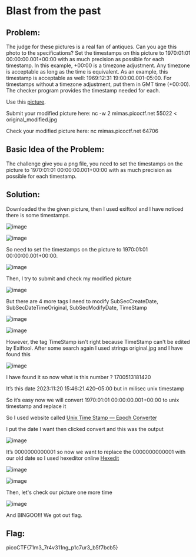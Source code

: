 # Blast from the past

## Problem:

The judge for these pictures is a real fan of antiques. Can you age this photo to the specifications?
Set the timestamps on this picture to 1970:01:01 00:00:00.001+00:00 with as much precision as possible for each timestamp. In this example, +00:00 is a timezone adjustment. Any timezone is acceptable as long as the time is equivalent. As an example, this timestamp is acceptable as well: 1969:12:31 19:00:00.001-05:00. For timestamps without a timezone adjustment, put them in GMT time (+00:00). The checker program provides the timestamp needed for each.

Use this [picture](https://artifacts.picoctf.net/c_mimas/74/original.jpg).

Submit your modified picture here: nc -w 2 mimas.picoctf.net 55022 < original_modified.jpg

Check your modified picture here: nc mimas.picoctf.net 64706
## Basic Idea of the Problem:

The challenge give you a png file, you need to set the timestamps on the picture to 1970:01:01 00:00:00.001+00:00 with as much precision as possible for each timestamp.

## Solution:

Downloaded the the given picture, then I used exiftool and I have noticed there is some timestamps.

![image](https://github.com/Duck8605/ex-pic/blob/main/Blast%20from%20the%20past.png)

![image](https://github.com/Duck8605/ex-pic/blob/main/Blast%20from%20the%20past%201.png)

So need to set the timestamps on the picture to 1970:01:01 00:00:00.001+00:00.

![image](https://github.com/Duck8605/ex-pic/blob/main/Blast%20from%20the%20past%202.png)

Then, I try to submit and check my modified picture

![image](https://github.com/Duck8605/ex-pic/blob/main/Blast%20from%20the%20past%203.png)

But there are 4 more tags I need to modify SubSecCreateDate, SubSecDateTimeOriginal, SubSecModifyDate, TimeStamp

![image](https://github.com/Duck8605/ex-pic/blob/main/Blast%20from%20the%20past%204.png)

![image](https://github.com/Duck8605/ex-pic/blob/main/Blast%20from%20the%20past%206.png)

However, the tag TimeStamp isn't right because TimeStamp can't be edited by Exiftool.
After some search again I used strings original.jpg and I have found this

![image](https://github.com/user-attachments/assets/ffd16233-b510-42d5-8fcc-0a4e229ca641)

I have found it so now what is this number ? 1700513181420

It’s this date 2023:11:20 15:46:21.420–05:00 but in milisec unix timestamp

So it’s easy now we will convert 1970:01:01 00:00:00.001+00:00 to unix timestamp and replace it

So I used website called [Unix Time Stamp — Epoch Converter](https://www.unixtimestamp.com/)

I put the date I want then clicked convert and this was the output

![image](https://github.com/user-attachments/assets/46524ea8-c85a-4641-b581-d3b9accfefd2)


It’s 0000000000001 so now we want to replace the 0000000000001 with our old date so I used hexeditor
online [Hexedit](https://hexed.it/)

![image](https://github.com/user-attachments/assets/23d6d7fb-5b8c-430d-bff4-afa42259308e)

![image](https://github.com/user-attachments/assets/93649db6-9acc-4cea-9fdc-1aacf3f8f11d)

Then, let's check our picture one more time

![image](https://github.com/user-attachments/assets/7ebe8aab-045d-4cbd-9579-c54d4ad99385)

And BINGOO!!! We got out flag.

## Flag:

picoCTF{71m3_7r4v311ng_p1c7ur3_b5f7bcb5}
